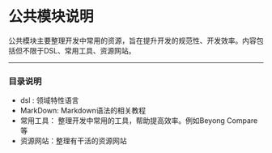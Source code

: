 # 公共模块说明
公共模块主要整理开发中常用的资源，旨在提升开发的规范性、开发效率。内容包括但不限于DSL、常用工具、资源网站。  

  * * *
  
### 目录说明

- dsl : 领域特性语言
- MarkDown: Markdown语法的相关教程
- 常用工具： 整理开发中常用的工具，帮助提高效率。例如Beyong Compare等
- 资源网站：整理有干活的资源网站
